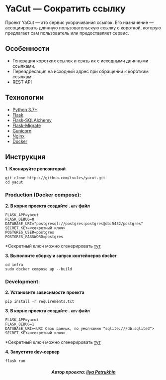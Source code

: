 # YaCut — Сократить ссылку

Проект YaCut — это сервис укорачивания ссылок.
Его назначение — ассоциировать длинную пользовательскую ссылку с короткой,
которую предлагает сам пользователь или предоставляет сервис.

## Особенности

- Генерация коротких ссылок и связь их с исходными длинными ссылками.
- Переадресация на исходный адрес при обращении к коротким ссылкам.
- REST API

## Технологии

- [Python 3.7+](https://www.python.org)
- [Flask](https://flask.palletsprojects.com)
- [Flask-SQLAlchemy](https://flask-sqlalchemy.palletsprojects.com)
- [Flask-Migrate](https://flask-migrate.readthedocs.io)
- [Gunicorn](https://gunicorn.org/)
- [Nginx](https://nginx.org)
- [Docker](https://www.docker.com/)

## Инструкция

**1. Клонируйте репозиторий**

```shell
git clone https://github.com/tvules/yacut.git
cd yacut
```

### Production (Docker compose):

**2. В корне проекта создайте `.env` файл**

```shell
FLASK_APP=yacut
FLASK_DEBUG=0
DATABASE_URI="postgresql://postgres:postgres@db:5432/postgres"
SECRET_KEY=<секретный ключ>
POSTGRES_USER=postgres
POSTGRES_PASSWORD=postgres
```

*Секретный ключ можно сгенерировать [тут](https://djecrety.ir/)

**3. Выполните сборку и запуск контейнеров docker**

```shell
cd infra
sudo docker compose up --build
```

### Development:

**2. Установите зависимости проекта**

```shell
pip install -r requirements.txt
```

**3. В корне проекта создайте `.env` файл**

```shell
FLASK_APP=yacut
FLASK_DEBUG=1
DATABASE_URI=<URI базы данных, по умолчанию "sqlite:///db.sqlite3">
SECRET_KEY=<секретный ключ>
```

*Секретный ключ можно сгенерировать [тут](https://djecrety.ir/)

**4. Запустите dev-сервер**

```shell
flask run
```

<h5 align="center">Автор проекта: <a href="https://github.com/tvules">Ilya Petrukhin</a></h5>
